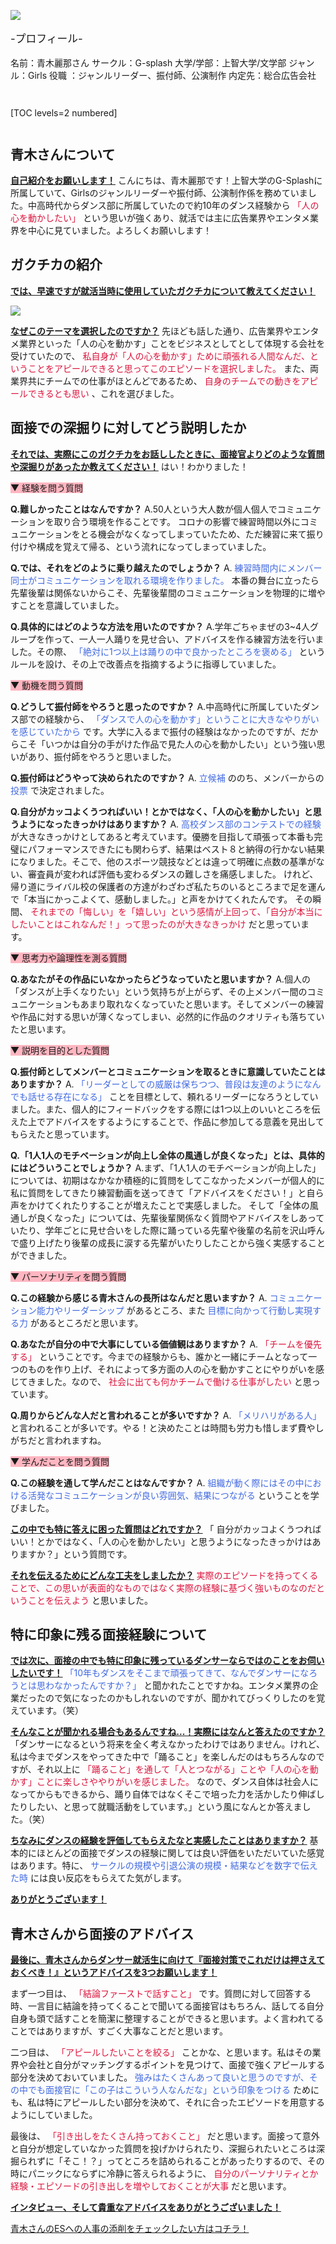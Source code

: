 ![](/img/news/281/1.jpg)

<div style="font-size: 120%;">

-プロフィール-

</div>

名前：青木麗那さん
サークル：G-splash
大学/学部：上智大学/文学部
ジャンル：Girls
役職 ：ジャンルリーダー、振付師、公演制作
内定先：総合広告会社




<div style="margin: 3em 0;">

[TOC levels=2 numbered]

</div>


## 青木さんについて

**<u>自己紹介をお願いします！</u>**
こんにちは、青木麗那です！上智大学のG-Splashに所属していて、Girlsのジャンルリーダーや振付師、公演制作係を務めていました。中高時代からダンス部に所属していたので約10年のダンス経験から <span style="color: Crimson;" >「人の心を動かしたい」</span> という思いが強くあり、就活では主に広告業界やエンタメ業界を中心に見ていました。よろしくお願いします！

## ガクチカの紹介

**<u>では、早速ですが就活当時に使用していたガクチカについて教えてください！</u>**

![](/img/news/281/2.jpg)


**<u>なぜこのテーマを選択したのですか？</u>**
先ほども話した通り、広告業界やエンタメ業界といった「人の心を動かす」ことをビジネスとしてとして体現する会社を受けていたので、 <span style="color: Crimson;" >私自身が「人の心を動かす」ために頑張れる人間なんだ、ということをアピールできると思ってこのエピソードを選択しました。</span> また、両業界共にチームでの仕事がほとんどであるため、 <span style="color: Crimson;" >自身のチームでの動きをアピールできるとも思い</span> 、これを選びました。


## 面接での深掘りに対してどう説明したか

**<u>それでは、実際にこのガクチカをお話ししたときに、面接官よりどのような質問や深掘りがあったか教えてください！</u>**
はい！わかりました！


<span style="background-color: LightPink;" >▼ 経験を問う質問</span>

**Q.難しかったことはなんですか？**
A.50人という大人数が個人個人でコミュニケーションを取り合う環境を作ることです。
コロナの影響で練習時間以外にコミュニケーションをとる機会がなくなってしまっていたため、ただ練習に来て振り付けや構成を覚えて帰る、という流れになってしまっていました。

**Q.では、それをどのように乗り越えたのでしょうか？**
A. <span style="color: Royalblue;" >練習時間内にメンバー同士がコミュニケーションを取れる環境を作りました。</span> 本番の舞台に立ったら先輩後輩は関係ないからこそ、先輩後輩間のコミュニケーションを物理的に増やすことを意識していました。

**Q.具体的にはどのような方法を用いたのですか？**
A.学年ごちゃまぜの3~4人グループを作って、一人一人踊りを見せ合い、アドバイスを作る練習方法を行いました。その際、 <span style="color: Royalblue;" >「絶対に1つ以上は踊りの中で良かったところを褒める」</span> というルールを設け、その上で改善点を指摘するように指導していました。


<span style="background-color: LightPink;" >▼ 動機を問う質問</span>

**Q.どうして振付師をやろうと思ったのですか？**
A.中高時代に所属していたダンス部での経験から、 <span style="color: Royalblue;" >「ダンスで人の心を動かす」ということに大きなやりがいを感じていたから</span> です。大学に入るまで振付の経験はなかったのですが、だからこそ「いつかは自分の手がけた作品で見た人の心を動かしたい」という強い思いがあり、振付師をやろうと思いました。

**Q.振付師はどうやって決められたのですか？**
A. <span style="color: Royalblue;" >立候補</span> ののち、メンバーからの <span style="color: Royalblue;" >投票</span> で決定されました。

**Q.自分がカッコよくうつればいい！とかではなく、「人の心を動かしたい」と思うようになったきっかけはありますか？**
A. <span style="color: Royalblue;" >高校ダンス部のコンテストでの経験</span> が大きなきっかけとしてあると考えています。優勝を目指して頑張って本番も完璧にパフォーマンスできたにも関わらず、結果はベスト８と納得の行かない結果になりました。そこで、他のスポーツ競技などとは違って明確に点数の基準がない、審査員が変われば評価も変わるダンスの難しさを痛感しました。
けれど、帰り道にライバル校の保護者の方達がわざわざ私たちのいるところまで足を運んで「本当にかっこよくて、感動しました。」と声をかけてくれたんです。
その瞬間、 <span style="color: Crimson;" >それまでの「悔しい」を「嬉しい」という感情が上回って、「自分が本当にしたいことはこれなんだ！」って思ったのが大きなきっかけ</span> だと思っています。


<span style="background-color: LightPink;" >▼ 思考力や論理性を測る質問</span>

**Q.あなたがその作品にいなかったらどうなっていたと思いますか？**
A.個人の「ダンスが上手くなりたい」という気持ちが上がらず、その上メンバー間のコミュニケーションもあまり取れなくなっていたと思います。そしてメンバーの練習や作品に対する思いが薄くなってしまい、必然的に作品のクオリティも落ちていたと思います。


<span style="background-color: LightPink;" >▼ 説明を目的とした質問</span>

**Q.振付師としてメンバーとコミュニケーションを取るときに意識していたことはありますか？**
A. <span style="color: Royalblue;" >「リーダーとしての威厳は保ちつつ、普段は友達のようになんでも話せる存在になる」</span> ことを目標として、頼れるリーダーになろうとしていました。また、個人的にフィードバックをする際には1つ以上のいいところを伝えた上でアドバイスをするようにすることで、作品に参加してる意義を見出してもらえたと思っています。

**Q.「1人1人のモチベーションが向上し全体の風通しが良くなった」とは、具体的にはどういうことでしょうか？**
A.まず、「1人1人のモチベーションが向上した」については、初期はなかなか積極的に質問をしてこなかったメンバーが個人的に私に質問をしてきたり練習動画を送ってきて「アドバイスをください！」と自ら声をかけてくれたりすることが増えたことで実感しました。
そして「全体の風通しが良くなった」については、先輩後輩関係なく質問やアドバイスをしあっていたり、学年ごとに見せ合いをした際に踊っている先輩や後輩の名前を沢山呼んで盛り上げたり後輩の成長に涙する先輩がいたりしたことから強く実感することができました。


<span style="background-color: LightPink;" >▼ パーソナリティを問う質問</span>

**Q.この経験から感じる青木さんの長所はなんだと思いますか？**
A. <span style="color: Royalblue;" >コミュニケーション能力やリーダーシップ</span> があるところ、また <span style="color: Royalblue;" >目標に向かって行動し実現する力</span> があるところだと思います。

**Q.あなたが自分の中で大事にしている価値観はありますか？**
A. <span style="color: Crimson;" >「チームを優先する」</span> ということです。今までの経験からも、誰かと一緒にチームとなって一つのものを作り上げ、それによって多方面の人の心を動かすことにやりがいを感じてきました。なので、 <span style="color: Crimson;" >社会に出ても何かチームで働ける仕事がしたい</span> と思っています。

**Q.周りからどんな人だと言われることが多いですか？**
A. <span style="color: Royalblue;" >「メリハリがある人」</span> と言われることが多いです。やる！と決めたことは時間も労力も惜しまず費やしがちだと言われますね。


<span style="background-color: LightPink;" >▼ 学んだことを問う質問</span>

**Q.この経験を通して学んだことはなんですか？**
A. <span style="color: Royalblue;" >組織が動く際にはその中における活発なコミュニケーションが良い雰囲気、結果につながる</span> ということを学びました。




**<u>この中でも特に答えに困った質問はどれですか？</u>**
「 自分がカッコよくうつればいい！とかではなく、「人の心を動かしたい」と思うようになったきっかけはありますか？」という質問です。

**<u>それを伝えるためにどんな工夫をしましたか？</u>**
<span style="color: Crimson;" >実際のエピソードを持ってくることで、この思いが表面的なものではなく実際の経験に基づく強いものなのだということを伝えよう</span> と思いました。


## 特に印象に残る面接経験について
**<u>では次に、面接の中でも特に印象に残っているダンサーならではのことをお伺いしたいです！</u>**
<span style="color: Royalblue;" >「10年もダンスをそこまで頑張ってきて、なんでダンサーになろうとは思わなかったんですか？」</span> と聞かれたことですかね。エンタメ業界の企業だったので気になったのかもしれないのですが、聞かれてびっくりしたのを覚えています。（笑）

**<u>そんなことが聞かれる場合もあるんですね...！実際にはなんと答えたのですか？</u>**
「ダンサーになるという将来を全く考えなかったわけではありません。けれど、私は今までダンスをやってきた中で「踊ること」を楽しんだのはもちろんなのですが、それ以上に <span style="color: Crimson;" >「踊ること」を通して「人とつながる」ことや「人の心を動かす」ことに楽しさややりがいを感じました。</span> なので、ダンス自体は社会人になってからもできるから、踊り自体ではなくそこで培った力を活かしたり伸ばしたりしたい、と思って就職活動をしています。」という風になんとか答えました。（笑）

**<u>ちなみにダンスの経験を評価してもらえたなと実感したことはありますか？</u>**
基本的にほとんどの面接でダンスの経験に関しては良い評価をいただいていた感覚はあります。特に、 <span style="color: Royalblue;" >サークルの規模や引退公演の規模・結果などを数字で伝えた時</span> には良い反応をもらえてた気がします。

**<u>ありがとうございます！</u>**


## 青木さんから面接のアドバイス
**<u>最後に、青木さんからダンサー就活生に向けて『面接対策でこれだけは押さえておくべき！』というアドバイスを3つお願いします！</u>**

まず一つ目は、 <span style="color: Crimson;" >「結論ファーストで話すこと」</span> です。質問に対して回答する時、一言目に結論を持ってくることで聞いてる面接官はもちろん、話してる自分自身も頭で話すことを簡潔に整理することができると思います。よく言われてることではありますが、すごく大事なことだと思います。

二つ目は、 <span style="color: Crimson;" >「アピールしたいことを絞る」</span> ことかな、と思います。私はその業界や会社と自分がマッチングするポイントを見つけて、面接で強くアピールする部分を決めておいていました。 <span style="color: Royalblue;" >強みはたくさんあって良いと思うのですが、その中でも面接官に「この子はこういう人なんだな」という印象をつける</span> ためにも、私は特にアピールしたい部分を決めて、それに合ったエピソードを用意するようにしていました。

最後は、 <span style="color: Crimson;" >「引き出しをたくさん持っておくこと」</span> だと思います。面接って意外と自分が想定していなかった質問を投げかけられたり、深掘られたいところは深掘られずに「そこ！？」ってところを詰められることがあったりするので、その時にパニックにならずに冷静に答えられるように、 <span style="color: Crimson;" >自分のパーソナリティとか経験・エピソードの引き出しを増やしておくことが大事</span> だと思います。

**<u>インタビュー、そして貴重なアドバイスをありがとうございました！</u>**


<a href="/experiences/##" target=”_blank” class="button button--accent bottom-sticky-button">
<span class="button__text">青木さんのESへの人事の添削をチェックしたい方はコチラ！</span><i class="button__icon fas fa-arrow-right"></i>
</a>
